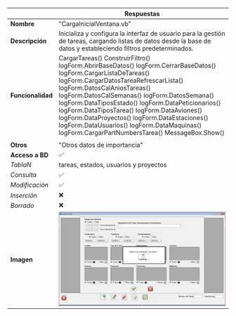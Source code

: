 |                   | **Respuestas**                          |
|-------------------|-----------------------------------------|
|**Nombre**         | "CargaInicialVentana.vb"     |
|**Descripción**    | Inicializa y configura la interfaz de usuario para la gestión de tareas, cargando listas de datos desde la base de datos y estableciendo filtros predeterminados.   |
|**Funcionalidad**  | CargarTareas() ConstruirFiltro() logForm.AbrirBaseDatos() logForm.CerrarBaseDatos() logForm.CargarListaDeTareas() logForm.CargarDatosTareaRefrescarLista() logForm.DatosCalAniosTareas() logForm.DatosCalSemanas() logForm.DatosSemana() logForm.DataTiposEstado() logForm.DataPeticionarios() logForm.DataTiposTarea() logForm.DataAviones() logForm.DataProyectos() logForm.DataEstaciones() logForm.DataUsuarios() logForm.DataMaquinas() logForm.CargarPartNumbersTarea() MessageBox.Show()
             |
|**Otros**          | "Otros datos de importancia"            |
|**Acceso a BD**    | ✅ |
|*TablaN*           |  tareas, estados, usuarios y proyectos |
|*Consulta*         | ✅ |
|*Modificación*     | ✅ |
|*Inserción*        | ❌ |
|*Borrado*          | ❌ |
|**Imagen**           | ![Nombre_Imagen](ListarTareas.PNG)|
